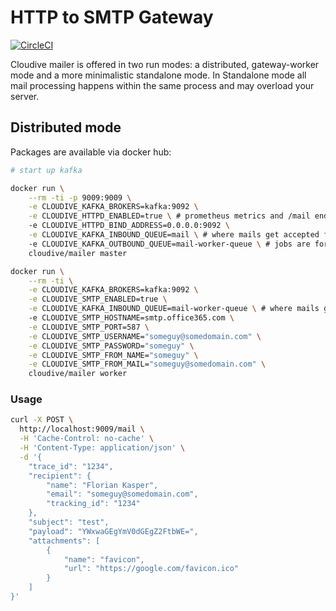 # HTTP to SMTP Gateway

[![CircleCI](https://circleci.com/gh/nirnanaaa/cloudive-mailer.svg?style=svg)](https://circleci.com/gh/nirnanaaa/cloudive-mailer)

Cloudive mailer is offered in two run modes: a distributed, gateway-worker mode and a more minimalistic standalone mode. In Standalone mode all mail processing happens
within the same process and may overload your server.

## Distributed mode

Packages are available via docker hub:

```bash
# start up kafka

docker run \
    --rm -ti -p 9009:9009 \
    -e CLOUDIVE_KAFKA_BROKERS=kafka:9092 \
    -e CLOUDIVE_HTTPD_ENABLED=true \ # prometheus metrics and /mail endpoint
    -e CLOUDIVE_HTTPD_BIND_ADDRESS=0.0.0.0:9092 \
    -e CLOUDIVE_KAFKA_INBOUND_QUEUE=mail \ # where mails get accepted from within the internal network
    -e CLOUDIVE_KAFKA_OUTBOUND_QUEUE=mail-worker-queue \ # jobs are forwarded to an internal queue
    cloudive/mailer master

docker run \
    --rm -ti \
    -e CLOUDIVE_KAFKA_BROKERS=kafka:9092 \
    -e CLOUDIVE_SMTP_ENABLED=true \
    -e CLOUDIVE_KAFKA_INBOUND_QUEUE=mail-worker-queue \ # where mails get accepted from within the internal network
    -e CLOUDIVE_SMTP_HOSTNAME=smtp.office365.com \
    -e CLOUDIVE_SMTP_PORT=587 \
    -e CLOUDIVE_SMTP_USERNAME="someguy@somedomain.com" \
    -e CLOUDIVE_SMTP_PASSWORD="someguy" \
    -e CLOUDIVE_SMTP_FROM_NAME="someguy" \
    -e CLOUDIVE_SMTP_FROM_MAIL="someguy@somedomain.com" \
    cloudive/mailer worker
```


### Usage

```bash
curl -X POST \
  http://localhost:9009/mail \
  -H 'Cache-Control: no-cache' \
  -H 'Content-Type: application/json' \
  -d '{
	"trace_id": "1234",
	"recipient": {
		"name": "Florian Kasper",
		"email": "someguy@somedomain.com",
		"tracking_id": "1234"
	},
	"subject": "test",
	"payload": "YWxwaGEgYmV0dGEgZ2FtbWE=",
	"attachments": [
		{
			"name": "favicon",
			"url": "https://google.com/favicon.ico"
		}
	]
}'
```
